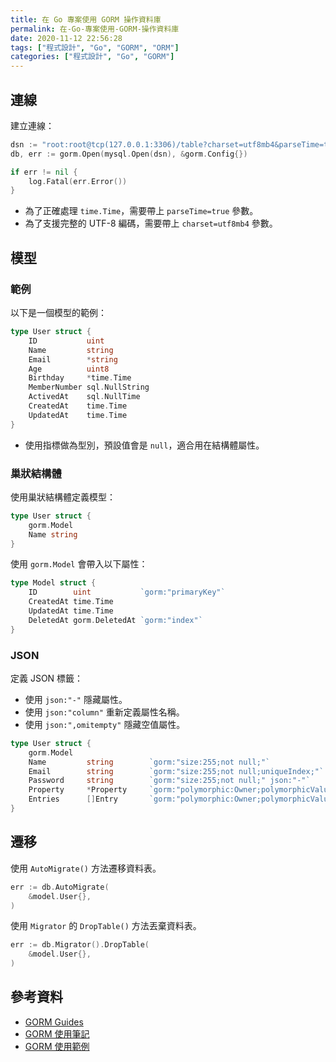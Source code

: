 ```yaml
---
title: 在 Go 專案使用 GORM 操作資料庫
permalink: 在-Go-專案使用-GORM-操作資料庫
date: 2020-11-12 22:56:28
tags: ["程式設計", "Go", "GORM", "ORM"]
categories: ["程式設計", "Go", "GORM"]
---
```


## 連線

建立連線：

```GO
dsn := "root:root@tcp(127.0.0.1:3306)/table?charset=utf8mb4&parseTime=true"
db, err := gorm.Open(mysql.Open(dsn), &gorm.Config{})

if err != nil {
    log.Fatal(err.Error())
}
```

- 為了正確處理 `time.Time`，需要帶上 `parseTime=true` 參數。
- 為了支援完整的 UTF-8 編碼，需要帶上 `charset=utf8mb4` 參數。

## 模型

### 範例

以下是一個模型的範例：

```GO
type User struct {
	ID           uint
	Name         string
	Email        *string
	Age          uint8
	Birthday     *time.Time
	MemberNumber sql.NullString
	ActivedAt    sql.NullTime
	CreatedAt    time.Time
	UpdatedAt    time.Time
}
```

- 使用指標做為型別，預設值會是 `null`，適合用在結構體屬性。

### 巢狀結構體

使用巢狀結構體定義模型：

```GO
type User struct {
	gorm.Model
	Name string
}
```

使用 `gorm.Model` 會帶入以下屬性：

```GO
type Model struct {
	ID        uint           `gorm:"primaryKey"`
	CreatedAt time.Time
	UpdatedAt time.Time
	DeletedAt gorm.DeletedAt `gorm:"index"`
}
```

### JSON

定義 JSON 標籤：

- 使用 `json:"-"` 隱藏屬性。
- 使用 `json:"column"` 重新定義屬性名稱。
- 使用 `json:",omitempty"` 隱藏空值屬性。

```GO
type User struct {
	gorm.Model
	Name         string        `gorm:"size:255;not null;"`
	Email        string        `gorm:"size:255;not null;uniqueIndex;"`
	Password     string        `gorm:"size:255;not null;" json:"-"`
	Property     *Property     `gorm:"polymorphic:Owner;polymorphicValue:user;" json:",omitempty"`
	Entries      []Entry       `gorm:"polymorphic:Owner;polymorphicValue:user;" json:",omitempty"`
}
```

## 遷移

使用 `AutoMigrate()` 方法遷移資料表。

```GO
err := db.AutoMigrate(
	&model.User{},
)
```

使用 `Migrator` 的 `DropTable()` 方法丟棄資料表。

```GO
err := db.Migrator().DropTable(
	&model.User{},
)
```

## 參考資料

- [GORM Guides](https://gorm.io/docs/)
- [GORM 使用筆記](https://pjchender.github.io/2020/07/22/note-gorm-%E4%BD%BF%E7%94%A8%E7%AD%86%E8%A8%98/)
- [GORM 使用範例](https://pjchender.github.io/2020/09/20/note-gorm-%E4%BD%BF%E7%94%A8%E7%AF%84%E4%BE%8B/)
